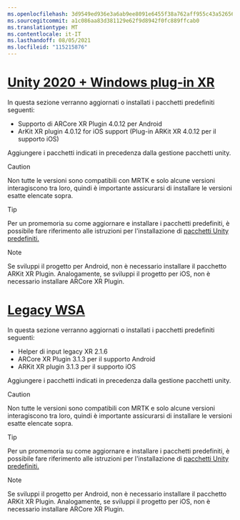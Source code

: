 ```yaml
---
ms.openlocfilehash: 3d9549ed936e3a6ab9ee8091e6455f38a762aff955c43a5265642c7c50b549ef
ms.sourcegitcommit: a1c086aa83d381129e62f9d8942f0fc889ffcab0
ms.translationtype: MT
ms.contentlocale: it-IT
ms.lasthandoff: 08/05/2021
ms.locfileid: "115215876"
---
```

# <a name="unity-2020--windows-xr-plugin"></a>[Unity 2020 + Windows plug-in XR](#tab/winxr)

In questa sezione verranno aggiornati o installati i pacchetti predefiniti seguenti:

* Supporto di ARCore XR Plugin 4.0.12 per Android
* ArKit XR plugin 4.0.12 for iOS support (Plug-in ARKit XR 4.0.12 per il supporto iOS)

Aggiungere i pacchetti indicati in precedenza dalla gestione pacchetti unity.

> [!CAUTION]
> Non tutte le versioni sono compatibili con MRTK e solo alcune versioni interagiscono tra loro, quindi è importante assicurarsi di installare le versioni esatte elencate sopra.

>[!TIP]
> Per un promemoria su come aggiornare e installare i pacchetti predefiniti, è possibile fare riferimento alle istruzioni per l'installazione di [pacchetti Unity predefiniti.](../mr-learning-asa-02.md#installing-inbuilt-unity-packages-and-importing-the-tutorial-assets)  

> [!NOTE]
> Se sviluppi il progetto per Android, non è necessario installare il pacchetto ARKit XR Plugin. Analogamente, se sviluppi il progetto per iOS, non è necessario installare ARCore XR Plugin.

# <a name="legacy-wsa"></a>[Legacy WSA](#tab/wsa)

In questa sezione verranno aggiornati o installati i pacchetti predefiniti seguenti:

* Helper di input legacy XR 2.1.6
* ARCore XR Plugin 3.1.3 per il supporto Android
* ARKit XR plugin 3.1.3 per il supporto iOS

Aggiungere i pacchetti indicati in precedenza dalla gestione pacchetti unity.

> [!CAUTION]
> Non tutte le versioni sono compatibili con MRTK e solo alcune versioni interagiscono tra loro, quindi è importante assicurarsi di installare le versioni esatte elencate sopra.

>[!TIP]
> Per un promemoria su come aggiornare e installare i pacchetti predefiniti, è possibile fare riferimento alle istruzioni per l'installazione di [pacchetti Unity predefiniti.](../mr-learning-asa-02.md#installing-inbuilt-unity-packages-and-importing-the-tutorial-assets)  

> [!NOTE]
> Se sviluppi il progetto per Android, non è necessario installare il pacchetto ARKit XR Plugin. Analogamente, se sviluppi il progetto per iOS, non è necessario installare ARCore XR Plugin.
